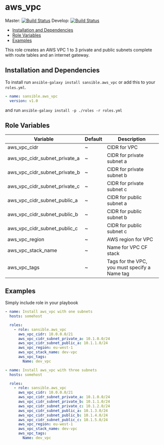 # aws_vpc

Master: [![Build Status](https://travis-ci.org/sansible/aws_vpc.svg?branch=master)](https://travis-ci.org/sansible/aws_vpc)
Develop: [![Build Status](https://travis-ci.org/sansible/aws_vpc.svg?branch=develop)](https://travis-ci.org/sansible/aws_vpc)

* [Installation and Dependencies](#installation-and-dependencies)
* [Role Variables](#role-variables)
* [Examples](#examples)

This role creates an AWS VPC 1 to 3 private and public subnets complete with route tables and an internet gateway.


## Installation and Dependencies

To install run `ansible-galaxy install sansible.aws_vpc` or add this to your
`roles.yml`.

```YAML
- name: sansible.aws_vpc
  version: v1.0
```

and run `ansible-galaxy install -p ./roles -r roles.yml`

## Role Variables

|Variable|Default|Description|
|---|---|---|
|aws_vpc_cidr|~|CIDR for VPC|
|aws_vpc_cidr_subnet_private_a|~|CIDR for private subnet a|
|aws_vpc_cidr_subnet_private_b|~|CIDR for private subnet b|
|aws_vpc_cidr_subnet_private_c|~|CIDR for private subnet c|
|aws_vpc_cidr_subnet_public_a|~|CIDR for public subnet a|
|aws_vpc_cidr_subnet_public_b|~|CIDR for public subnet b|
|aws_vpc_cidr_subnet_public_c|~|CIDR for public subnet c|
|aws_vpc_region|~|AWS region for VPC|
|aws_vpc_stack_name|~|Name for VPC CF stack|
|aws_vpc_tags|~|Tags for the VPC, you must specify a Name tag|

## Examples

Simply include role in your playbook

```YAML
- name: Install aws_vpc with one subnets
  hosts: somehost

  roles:
    - role: sansible.aws_vpc
      aws_vpc_cidr: 10.0.0.0/21
      aws_vpc_cidr_subnet_private_a: 10.1.0.0/24
      aws_vpc_cidr_subnet_public_a: 10.1.1.0/24
      aws_vpc_region: eu-west-1
      aws_vpc_stack_name: dev-vpc
      aws_vpc_tags:
        Name: dev_vpc
```

```YAML
- name: Install aws_vpc with three subnets
  hosts: somehost

  roles:
    - role: sansible.aws_vpc
      aws_vpc_cidr: 10.0.0.0/21
      aws_vpc_cidr_subnet_private_a: 10.1.0.0/24
      aws_vpc_cidr_subnet_private_b: 10.1.1.0/24
      aws_vpc_cidr_subnet_private_c: 10.1.2.0/24
      aws_vpc_cidr_subnet_public_a: 10.1.3.0/24
      aws_vpc_cidr_subnet_public_b: 10.1.4.0/24
      aws_vpc_cidr_subnet_public_c: 10.1.5.0/24
      aws_vpc_region: eu-west-1
      aws_vpc_stack_name: dev-vpc
      aws_vpc_tags:
        Name: dev_vpc
```